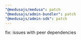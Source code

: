 ```yaml
---
"@medusajs/medusa": patch
"@medusajs/admin-bundler": patch
"@medusajs/admin-sdk": patch
---
```


fix: issues with peer dependencies
